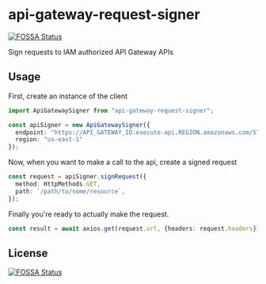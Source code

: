 # api-gateway-request-signer
[![FOSSA Status](https://app.fossa.io/api/projects/git%2Bgithub.com%2Fdrg-adaptive%2Fapi-gateway-request-signer.svg?type=shield)](https://app.fossa.io/projects/git%2Bgithub.com%2Fdrg-adaptive%2Fapi-gateway-request-signer?ref=badge_shield)

Sign requests to IAM authorized API Gateway APIs

## Usage
First, create an instance of the client

```typescript
import ApiGatewaySigner from "api-gateway-request-signer";

const apiSigner = new ApiGatewaySigner({
  endpoint: "https://API_GATEWAY_ID.execute-api.REGION.amazonaws.com/STAGE",
  region: "us-east-1"
});
```

Now, when you want to make a call to the api, create a signed request
```typescript
const request = apiSigner.signRequest({
  method: HttpMethods.GET,
  path: `/path/to/some/resource`,
});
```

Finally you're ready to actually make the request.

```typescript
const result = await axios.get(request.url, {headers: request.headers});
```


## License
[![FOSSA Status](https://app.fossa.io/api/projects/git%2Bgithub.com%2Fdrg-adaptive%2Fapi-gateway-request-signer.svg?type=large)](https://app.fossa.io/projects/git%2Bgithub.com%2Fdrg-adaptive%2Fapi-gateway-request-signer?ref=badge_large)